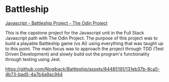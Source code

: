 # Battleship

[Javascript - Battleship Project - The Odin Project](https://www.theodinproject.com/lessons/node-path-javascript-battleship)

This is the capstone project for the Javascript unit in the Full Stack Javascript path with The Odin Project. The purpose of this project was to build a playable Battleship game (vs AI) using everything that was taught up to this point. The main focus was to approach the project through TDD (Test Driven Development) and slowly build out the program's functionality through testing using Jest.

https://github.com/Nogiback/Battleship/assets/84485191/131eb37b-8ca5-4b73-bad5-4a7b4a9ac944

